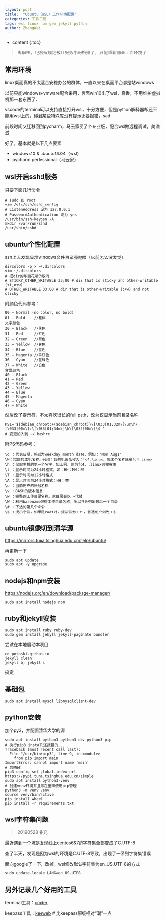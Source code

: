 ```yaml
---
layout: post
title:  "Ubuntu（WSL）工作环境配置"
categories: 工作工具
tags: wsl linux npm gem jekyll python
author: ZhangWei
---
```


* content
{:toc}

> 离职咯，电脑按规定被IT服务小哥格掉了，只能重新部署工作环境了

## 常用环境

linux桌面真的不太适合安稳办公的群体，一直以来在桌面平台都是站windows

以前只能windows+vmware配合来用，后面win10出了wsl，真香，不用维护虚拟机那一套东西了、

vscode的terminal可以支持直接打开wsl，十分方便，但是python解释器却还不能用wsl上的，碰到某些特殊库没有提示还要报错，sad

前段时间又迁移回到pycharm，马云家买了个专业版，配合wsl做远程调试，美滋滋

好了，基本就是以下几点要素

- windows10 & ubuntu18.04（wsl）
- pycharm perfessional（马云家）

## wsl开启sshd服务

只要下面几行命令

```shell
# sudo 到 root
vim /etc/ssh/sshd_config
# ListenAddress 设为 127.0.0.1
# PasswordAuthentication 设为 yes
/usr/bin/ssh-keygen -A
mkdir /var/run/sshd
/usr/sbin/sshd
```

## ubuntu个性化配置

ssh上去发现显示windows文件目录亮瞎眼（以前怎么没发觉）

```shell
dircolors -p > ~/.dircolors
vim ~/.dircolors
# 把dir的华丽花哨的取消
# STICKY_OTHER_WRITABLE 33;00 # dir that is sticky and other-writable (+t,o+w)
# OTHER_WRITABLE 33;00 # dir that is other-writable (o+w) and not sticky
```

附颜色代码参考：
 
```shell
00 — Normal (no color, no bold) 
01 — Bold    //粗体
文字颜色 
30 — Black   //黑色
31 — Red     //红色
32 — Green   //绿色
33 — Yellow  //黄色
34 — Blue    //蓝色
35 — Magenta //洋红色
36 — Cyan    //蓝绿色
37 — White   //白色
背景颜色 
40 — Black 
41 — Red 
42 — Green 
43 — Yellow 
44 — Blue 
45 — Magenta 
46 — Cyan 
47 – White
```

然后改了提示符，不太喜欢很长的full path，改为仅显示当前目录名称

```shell
PS1='${debian_chroot:+($debian_chroot)}\[\033[01;32m\]\u@\h\[\033[00m\]:\[\033[01;34m\]\W\[\033[00m\]\$ '
# 变更加入到 ~/.bashrc
```

附PS代码参考：

```shell
\d ：代表日期，格式为weekday month date，例如："Mon Aug1"
\H：完整的主机名称。例如：我的机器名称为：fc4.linux，则这个名称就是fc4.linux
\h ：仅取主机的第一个名字，如上例，则为fc4，.linux则被省略 
\t ：显示时间为24小时格式，如：HH：MM：SS 
\T ：显示时间为12小时格式 
\A ：显示时间为24小时格式：HH：MM 
\u ：当前用户的账号名称
\v ：BASH的版本信息
\w ：完整的工作目录名称。家目录会以 ~代替
\W ：利用basename取得工作目录名称，所以只会列出最后一个目录
\# ：下达的第几个命令
\$ ：提示字符，如果是root时，提示符为：# ，普通用户则为：$
```

## ubuntu镜像切到清华源

https://mirrors.tuna.tsinghua.edu.cn/help/ubuntu/

再更新一下

```shell
sudo apt update
sudo apt -y upgrade
```

## nodejs和npm安装

https://nodejs.org/en/download/package-manager/

```shell
sudo apt install nodejs npm
```

## ruby和jekyll安装

```shell
sudo apt install ruby ruby-dev
sudo gem install jekyll jekyll-paginate bundler
```

尝试在本地启动本项目

```shell
cd potaski.github.io
jekyll clean
jekyll b; jekyll s
```

搞定


## 基础包

```shell
sudo apt install mysql libmysqlclient-dev
```

## python安装

加个py3，并配置清华大学的源

```shell
sudo apt install python3 python3-dev python3-pip
# 执行pip3 install还报错的...
Traceback (most recent call last):
  File "/usr/bin/pip3", line 9, in <module>
    from pip import main
ImportError: cannot import name 'main'
# 忽略掉
pip3 config set global.index-url https://pypi.tuna.tsinghua.edu.cn/simple
sudo apt install python3-venv
# 创建venv环境并且再在里面使用pip管理
python3 -m venv venv
source venv/bin/active
pip install wheel
pip install -r requirements.txt
```

## wsl字符集问题

> 20190528 补充

最近遇到一个坑是发现线上centos6&7的字符集全部变成了C.UTF-8

查了半天，发现是因为wsl的环境是C.UTF-8导致，出现了一系列字符集错误

面向google了一下，改掉。wsl修改默认字符集为en_US.UTF-8的方式

``` shell
sudo update-locale LANG=en_US.UTF8
```

## 另外记录几个好用的工具

terminal工具：[cmder](https://cmder.net/)

keepass工具：[keeweb](https://keeweb.info/)  # 比keepass原版相对“潮”一点